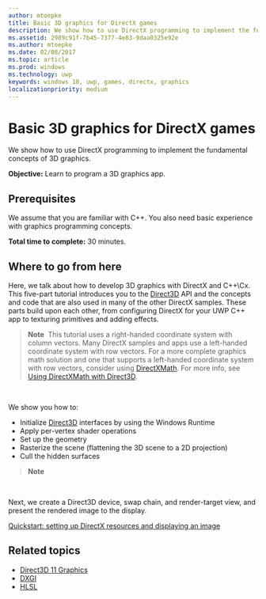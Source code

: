 ```yaml
---
author: mtoepke
title: Basic 3D graphics for DirectX games
description: We show how to use DirectX programming to implement the fundamental concepts of 3D graphics.
ms.assetid: 2989c91f-7b45-7377-4e83-9daa0325e92e
ms.author: mtoepke
ms.date: 02/08/2017
ms.topic: article
ms.prod: windows
ms.technology: uwp
keywords: windows 10, uwp, games, directx, graphics
localizationpriority: medium
---
```


# Basic 3D graphics for DirectX games



We show how to use DirectX programming to implement the fundamental concepts of 3D graphics.

**Objective:** Learn to program a 3D graphics app.

## Prerequisites


We assume that you are familiar with C++. You also need basic experience with graphics programming concepts.

**Total time to complete:** 30 minutes.

## Where to go from here


Here, we talk about how to develop 3D graphics with DirectX and C++\\Cx. This five-part tutorial introduces you to the [Direct3D](https://msdn.microsoft.com/library/windows/desktop/hh309466) API and the concepts and code that are also used in many of the other DirectX samples. These parts build upon each other, from configuring DirectX for your UWP C++ app to texturing primitives and adding effects.

> **Note**  This tutorial uses a right-handed coordinate system with column vectors. Many DirectX samples and apps use a left-handed coordinate system with row vectors. For a more complete graphics math solution and one that supports a left-handed coordinate system with row vectors, consider using [DirectXMath](https://msdn.microsoft.com/library/windows/desktop/hh437833). For more info, see [Using DirectXMath with Direct3D](https://msdn.microsoft.com/library/windows/desktop/ff729728#Use_DXMath_with_D3D).

 

We show you how to:

-   Initialize [Direct3D](https://msdn.microsoft.com/library/windows/desktop/hh309466) interfaces by using the Windows Runtime
-   Apply per-vertex shader operations
-   Set up the geometry
-   Rasterize the scene (flattening the 3D scene to a 2D projection)
-   Cull the hidden surfaces

> **Note**  

 

Next, we create a Direct3D device, swap chain, and render-target view, and present the rendered image to the display.

[Quickstart: setting up DirectX resources and displaying an image](setting-up-directx-resources.md)

## Related topics


* [Direct3D 11 Graphics](https://msdn.microsoft.com/library/windows/desktop/ff476080)
* [DXGI](https://msdn.microsoft.com/library/windows/desktop/hh404534)
* [HLSL](https://msdn.microsoft.com/library/windows/desktop/bb509561)

 

 




